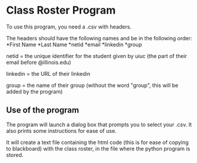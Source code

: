 # Class Roster Program

To use this program, you need a .csv with headers.

The headers should have the following names and be in the following order:
*First Name
*Last Name
*netid
*email
*linkedin
*group

netid = the unique identifier for the student given by uiuc (the part of their email before @illinois.edu)

linkedin = the URL of their linkedin

group = the name of their group (without the word "group", this will be added by the program)

## Use of the program

The program will launch a dialog box that prompts you to select your .csv. It also prints some instructions for ease of use.

It will create a text file containing the html code (this is for ease of copying to blackboard) with the class roster, in the file where the python program is stored.
